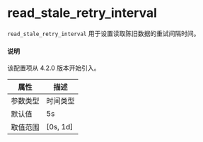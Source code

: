 # read_stale_retry_interval

`read_stale_retry_interval` 用于设置读取陈旧数据的重试间隔时间。

<main id="notice" type='explain'>
  <h4>说明</h4>
  <p>该配置项从 4.2.0 版本开始引入。</p>
</main>

|  属性    | 描述     |
|----------|---------|
| 参数类型 |   时间类型      |
| 默认值   | 5s     |
| 取值范围 | [0s, 1d]  |
